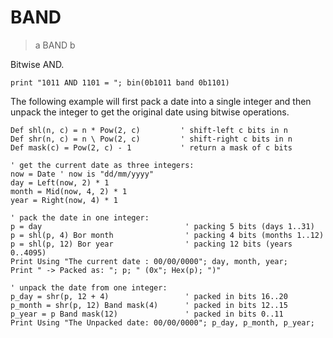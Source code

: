 # BAND

> a BAND b

Bitwise AND.

```
print "1011 AND 1101 = "; bin(0b1011 band 0b1101)
```

The following example will first pack a date into a single integer
and then unpack the integer to get the original date using bitwise operations.

```
Def shl(n, c) = n * Pow(2, c)         ' shift-left c bits in n
Def shr(n, c) = n \ Pow(2, c)         ' shift-right c bits in n
Def mask(c) = Pow(2, c) - 1           ' return a mask of c bits

' get the current date as three integers:
now = Date ' now is "dd/mm/yyyy"
day = Left(now, 2) * 1
month = Mid(now, 4, 2) * 1
year = Right(now, 4) * 1

' pack the date in one integer:
p = day                                ' packing 5 bits (days 1..31)
p = shl(p, 4) Bor month                ' packing 4 bits (months 1..12)
p = shl(p, 12) Bor year                ' packing 12 bits (years 0..4095)
Print Using "The current date : 00/00/0000"; day, month, year;
Print " -> Packed as: "; p; " (0x"; Hex(p); ")"

' unpack the date from one integer:
p_day = shr(p, 12 + 4)                 ' packed in bits 16..20
p_month = shr(p, 12) Band mask(4)      ' packed in bits 12..15
p_year = p Band mask(12)               ' packed in bits 0..11
Print Using "The Unpacked date: 00/00/0000"; p_day, p_month, p_year;
```


